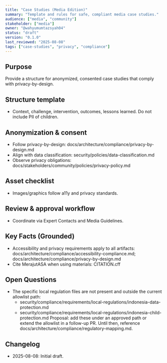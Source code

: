 ```yaml
---
title: "Case Studies (Media Edition)"
summary: "Template and rules for safe, compliant media case studies."
audience: ["media", "community"]
stakeholder: ["media"]
owner: "@wahyumumtazsyah04"
status: "draft"
version: "0.1.0"
last_reviewed: "2025-08-08"
tags: ["case-studies", "privacy", "compliance"]
---
```


## Purpose
Provide a structure for anonymized, consented case studies that comply with privacy-by-design.

## Structure template
- Context, challenge, intervention, outcomes, lessons learned. Do not include PII of children.

## Anonymization & consent
- Follow privacy-by-design: docs/architecture/compliance/privacy-by-design.md
- Align with data classification: security/policies/data-classification.md
- Observe privacy obligations: docs/stakeholders/community/policies/privacy-policy.md

## Asset checklist
- Images/graphics follow a11y and privacy standards.

## Review & approval workflow
- Coordinate via Expert Contacts and Media Guidelines.

## Key Facts (Grounded)
- Accessibility and privacy requirements apply to all artifacts: docs/architecture/compliance/accessibility-compliance.md; docs/architecture/compliance/privacy-by-design.md
- Cite MerajutASA when using materials: CITATION.cff

## Open Questions
- The specific local regulation files are not present and outside the current allowlist path:
  - security/compliance/requirements/local-regulations/indonesia-data-protection.md
  - security/compliance/requirements/local-regulations/indonesia-child-protection.md
  Proposal: add these under an approved path or extend the allowlist in a follow-up PR. Until then, reference docs/architecture/compliance/regulatory-mapping.md.

## Changelog
- 2025-08-08: Initial draft.
